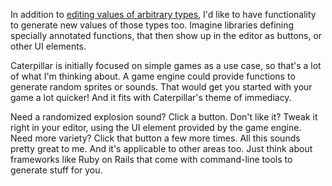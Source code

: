 In addition to [editing values of arbitrary types](/daily/2024-09-18), I'd like
to have functionality to generate new values of those types too. Imagine
libraries defining specially annotated functions, that then show up in the
editor as buttons, or other UI elements.

Caterpillar is initially focused on simple games as a use case, so that's a lot
of what I'm thinking about. A game engine could provide functions to generate
random sprites or sounds. That would get you started with your game a lot
quicker! And it fits with Caterpillar's theme of immediacy.

Need a randomized explosion sound? Click a button. Don't like it? Tweak it right
in your editor, using the UI element provided by the game engine. Need more
variety? Click that button a few more times. All this sounds pretty great to me.
And it's applicable to other areas too. Just think about frameworks like Ruby on
Rails that come with command-line tools to generate stuff for you.
